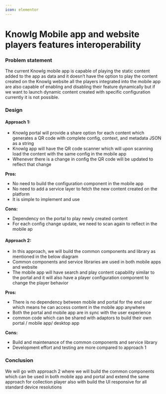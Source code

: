 ```yaml
---
icon: elementor
---
```


# Knowlg Mobile app and website players features interoperability

### Problem statement <a href="#knowlgmobileappandwebsiteplayersfeaturesinteroperability-problemstatement" id="knowlgmobileappandwebsiteplayersfeaturesinteroperability-problemstatement"></a>

The current Knowlg mobile app is capable of playing the static content added to the app as data and it doesn’t have the option to play the content created on the Knowlg website all the players integrated into the mobile app are also capable of enabling and disabling their feature dynamically but if we want to launch dynamic content created with specific configuration currently it is not possible.

### Design <a href="#knowlgmobileappandwebsiteplayersfeaturesinteroperability-design" id="knowlgmobileappandwebsiteplayersfeaturesinteroperability-design"></a>

#### Approach 1: <a href="#knowlgmobileappandwebsiteplayersfeaturesinteroperability-approach1" id="knowlgmobileappandwebsiteplayersfeaturesinteroperability-approach1"></a>

* Knowlg portal will provide a share option for each content which generates a QR code with complete config, context, and metadata JSON as a string
* Knowlg app will have the QR code scanner which will upon scanning load the content with the same config in the mobile app
* Whenever there is a change in config the QR code will be updated to reflect that change



**Pros:**

* No need to build the configuration component in the mobile app
* No need to add a service layer to fetch the new content created on the platform
* It is simple to implement and use

**Cons:**

* Dependency on the portal to play newly created content
* For each config change update, we need to scan again to reflect in the mobile ap

#### Approach 2: <a href="#knowlgmobileappandwebsiteplayersfeaturesinteroperability-approach2" id="knowlgmobileappandwebsiteplayersfeaturesinteroperability-approach2"></a>

* In this approach, we will build the common components and library as mentioned in the below diagram
* Common components and service libraries are used in both mobile apps and website
* The mobile app will have search and play content capability similar to the portal and it will also have a player configuration component to change the player behavior



**Pros:**

* There is no dependency between mobile and portal for the end user which means he can access content in the mobile app anywhere
* Both the portal and mobile app are in sync with the user experience
* common code which can be shared with adaptors to build their own portal / mobile app/ desktop app

**Cons:**

* Build and maintenance of the common components and service library
* Development effort and testing are more compared to approach 1

### Conclusion <a href="#knowlgmobileappandwebsiteplayersfeaturesinteroperability-conclusion" id="knowlgmobileappandwebsiteplayersfeaturesinteroperability-conclusion"></a>

We will go with approach 2 where we will build the common components which can be used in both mobile app and portal and extend the same approach for collection player also with build the UI responsive for all standard device resolutions
